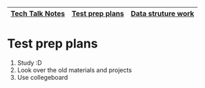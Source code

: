 | [Tech Talk Notes](apcsa/ttn) | [Test prep plans](apcsa/tpp) | [Data struture work](apcsa/dsw) |
| ----------------| --------------- | ------------------ |

# Test prep plans
1. Study :D
2. Look over the old materials and projects
3. Use collegeboard
